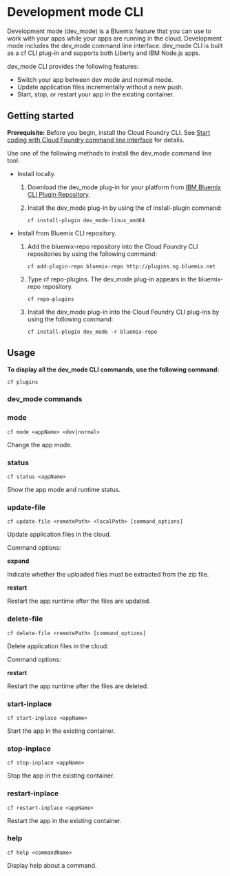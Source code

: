 # Development mode CLI
Development mode (dev_mode) is a Bluemix feature that you can use to work with your apps while your apps are running in the cloud. Development mode includes the dev_mode command line interface. dev_mode CLI is built as a cf CLI plug-in and supports both Liberty and IBM Node.js apps.

dev_mode CLI provides the following features:
- Switch your app between dev mode and normal mode.
- Update application files incrementally without a new push.
- Start, stop, or restart your app in the existing container.

## Getting started
**Prerequisite:** Before you begin, install the Cloud Foundry CLI. See [Start coding with Cloud Foundry command line interface](https://github.com/cloudfoundry/cli) for details. 


Use one of the following methods to install the dev_mode command line tool:
- Install locally.
  1. Download the dev_mode plug-in for your platform from [IBM Bluemix CLI Plugin Repository](http://plugins.ng.bluemix.net).
  2. Install the dev_mode plug-in by using the cf install-plugin command:
  
        ```
        cf install-plugin dev_mode-linux_amd64
        ```

- Install from Bluemix CLI repository.
  1. Add the bluemix-repo repository into the Cloud Foundry CLI repositories by using the following command:
  
        ```
        cf add-plugin-repo bluemix-repo http://plugins.ng.bluemix.net
        ```

  2. Type cf repo-plugins. The dev_mode plug-in appears in the bluemix-repo repository.
		
		```
        cf repo-plugins
        ```
  
  3. Install the dev_mode plug-in into the Cloud Foundry CLI plug-ins by using the following command:
  
        ```
        cf install-plugin dev_mode -r bluemix-repo
        ```

## Usage
**To display all the dev_mode CLI commands, use the following command:**

```
cf plugins
```

### dev_mode commands

### mode

```
cf mode <appName> <dev|normal>
```

Change the app mode.

### status

```
cf status <appName>
```

Show the app mode and runtime status.

### update-file

```
cf update-file <remotePath> <localPath> [command_options]
```

Update application files in the cloud.

Command options:

**expand**

Indicate whether the uploaded files must be extracted from the zip file.

**restart**

Restart the app runtime after the files are updated.
  
### delete-file

```
cf delete-file <remotePath> [command_options]
```

Delete application files in the cloud.

Command options:

**restart**

Restart the app runtime after the files are deleted.

### start-inplace

```
cf start-inplace <appName>
```

Start the app in the existing container.

### stop-inplace

```
cf stop-inplace <appName>
```

Stop the app in the existing container.

### restart-inplace

```
cf restart-inplace <appName>
```

Restart the app in the existing container.



### help

```
cf help <commandName>
```
Display help about a command.